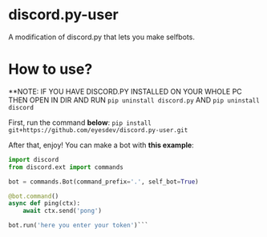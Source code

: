 # discord.py-user
A modification of discord.py that lets you make selfbots.


# How to use?
**NOTE: IF YOU HAVE DISCORD.PY INSTALLED ON YOUR WHOLE PC THEN OPEN IN DIR AND RUN `pip uninstall discord.py` AND `pip uninstall discord`

First, run the command **below**:
```pip install git+https://github.com/eyesdev/discord.py-user.git```

After that, enjoy! You can make a bot with **this example**:
```py
import discord
from discord.ext import commands

bot = commands.Bot(command_prefix='.', self_bot=True)

@bot.command()
async def ping(ctx):
    await ctx.send('pong')

bot.run('here you enter your token')```

